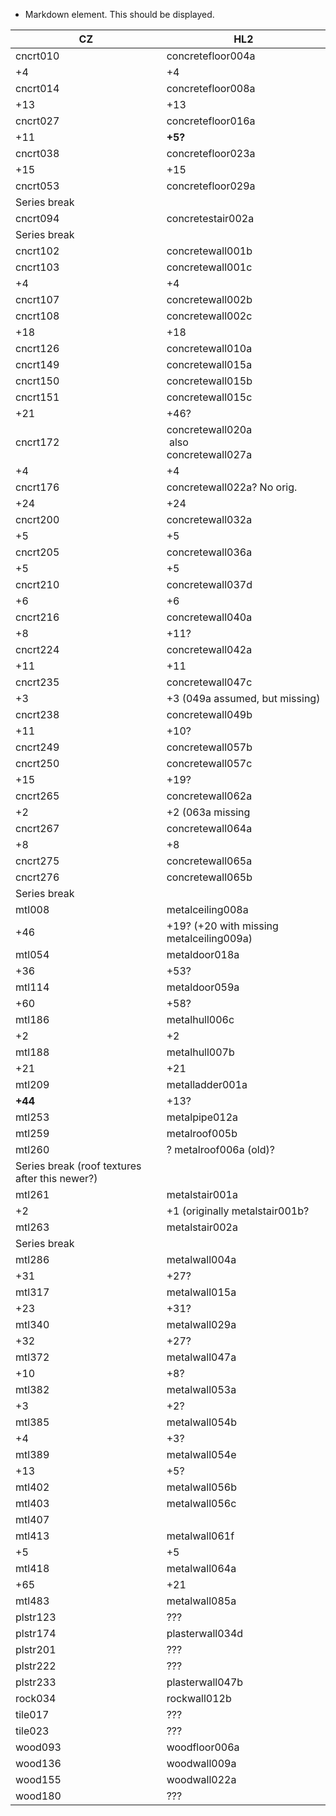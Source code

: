 
* Markdown element. This should be displayed. 

<table>
<thead>
<tr>
<th>CZ</th>
<th>HL2</th>
</tr>
</thead>
<tbody>
<tr>
<td>cncrt010  <br /> <img src="cncrt010_result.png" alt=""></td>
<td>concretefloor004a <br /> <img src="concretefloor004a.png" alt=""></td>
</tr>
<tr>
<td>+4</td>
<td>+4</td>
</tr>
<tr>
<td>cncrt014  <br /> <img src="cncrt014_result.png" alt=""></td>
<td>concretefloor008a <br /> <img src="concretefloor008a.png" alt=""></td>
</tr>
<tr>
<td>+13</td>
<td>+13</td>
</tr>
<tr>
<td>cncrt027 <br /> <img src="cncrt027_result.png" alt=""></td>
<td>concretefloor016a <br /> <img src="concretefloor016a.png" alt=""></td>
</tr>
<tr>
<td>+11</td>
<td><strong>+5?</strong></td>
</tr>
<tr>
<td>cncrt038 <br /> <img src="cncrt038_result.png" alt=""></td>
<td>concretefloor023a <br /> <img src="concretefloor023a.png" alt=""></td>
</tr>
<tr>
<td>+15</td>
<td>+15</td>
</tr>
<tr>
<td>cncrt053 <br /> <img src="cncrt053_result.png" alt=""></td>
<td>concretefloor029a <br /> <img src="concretefloor029a.png" alt=""></td>
</tr>
<tr>
<td>Series break</td>
<td></td>
</tr>
<tr>
<td>cncrt094 <br /> <img src="cncrt094_result.png" alt=""></td>
<td>concretestair002a <br /> <img src="concretestair002a.png" alt=""></td>
</tr>
<tr>
<td>Series break</td>
<td></td>
</tr>
<tr>
<td>cncrt102 <br /> <img src="cncrt102_result.png" alt=""></td>
<td>concretewall001b <br /> <img src="concretewall001b%201.png" alt=""></td>
</tr>
<tr>
<td>cncrt103 <br /> <img src="cncrt103_result.png" alt=""></td>
<td>concretewall001c <br /> <img src="concretewall001c.png" alt=""></td>
</tr>
<tr>
<td>+4</td>
<td>+4</td>
</tr>
<tr>
<td>cncrt107 <br /> <img src="cncrt107_result.png" alt=""></td>
<td>concretewall002b <br /> <img src="concretewall002b.png" alt=""></td>
</tr>
<tr>
<td>cncrt108 <br /> <img src="cncrt108_result.png" alt=""></td>
<td>concretewall002c <br /> <img src="concretewall002c.png" alt=""></td>
</tr>
<tr>
<td>+18</td>
<td>+18</td>
</tr>
<tr>
<td>cncrt126 <br /> <img src="cncrt126_result.png" alt=""></td>
<td>concretewall010a <br /> <img src="concretewall010a.png" alt=""></td>
</tr>
<tr>
<td>cncrt149 <br /> <img src="cncrt149_result.png" alt=""></td>
<td>concretewall015a <br /> <img src="concretewall015a.png" alt=""></td>
</tr>
<tr>
<td>cncrt150 <br /> <img src="cncrt150_result.png" alt=""></td>
<td>concretewall015b <br /> <img src="concretewall015b.png" alt=""></td>
</tr>
<tr>
<td>cncrt151 <br /> <img src="cncrt151_result.png" alt=""></td>
<td>concretewall015c <br /> <img src="concretewall015c.png" alt=""></td>
</tr>
<tr>
<td>+21</td>
<td>+46?</td>
</tr>
<tr>
<td>cncrt172 <br /> <img src="cncrt172_result.png" alt=""></td>
<td>concretewall020a <br /> <img src="dev_concretewall020a.png" alt=""> also <br> concretewall027a <br /> <img src="concretewall027a.png" alt=""></td>
</tr>
<tr>
<td>+4</td>
<td>+4</td>
</tr>
<tr>
<td>cncrt176 <br /> <img src="cncrt176_result.png" alt=""></td>
<td>concretewall022a? No orig.</td>
</tr>
<tr>
<td>+24</td>
<td>+24</td>
</tr>
<tr>
<td>cncrt200 <br /> <img src="cncrt200_result.png" alt=""></td>
<td>concretewall032a <br /> <img src="concretewall032a.png" alt=""></td>
</tr>
<tr>
<td>+5</td>
<td>+5</td>
</tr>
<tr>
<td>cncrt205 <br /> <img src="cncrt205_result.png" alt=""></td>
<td>concretewall036a <br /> <img src="concretewall036a.png" alt=""></td>
</tr>
<tr>
<td>+5</td>
<td>+5</td>
</tr>
<tr>
<td>cncrt210 <br /> <img src="cncrt210_result.png" alt=""></td>
<td>concretewall037d <br /> <img src="concretewall037d.png" alt=""></td>
</tr>
<tr>
<td>+6</td>
<td>+6</td>
</tr>
<tr>
<td>cncrt216 <br /> <img src="cncrt216_result.png" alt=""></td>
<td>concretewall040a <br /> <img src="concretewall040a.png" alt=""></td>
</tr>
<tr>
<td>+8</td>
<td>+11?</td>
</tr>
<tr>
<td>cncrt224 <br /> <img src="cncrt224_result.png" alt=""></td>
<td>concretewall042a <br /> <img src="concretewall042a.png" alt=""></td>
</tr>
<tr>
<td>+11</td>
<td>+11</td>
</tr>
<tr>
<td>cncrt235 <br /> <img src="cncrt235_result.png" alt=""></td>
<td>concretewall047c <br /> <img src="concretewall047c.png" alt=""></td>
</tr>
<tr>
<td>+3</td>
<td>+3 (049a assumed, but missing)</td>
</tr>
<tr>
<td>cncrt238 <br /> <img src="cncrt238_result.png" alt=""></td>
<td>concretewall049b <br /> <img src="concretewall049b.png" alt=""></td>
</tr>
<tr>
<td>+11</td>
<td>+10?</td>
</tr>
<tr>
<td>cncrt249 <br /> <img src="cncrt249_result.png" alt=""></td>
<td>concretewall057b <br /> <img src="concretewall057b.png" alt=""></td>
</tr>
<tr>
<td>cncrt250 <br /> <img src="cncrt250_result.png" alt=""></td>
<td>concretewall057c <br /> <img src="concretewall057c.png" alt=""></td>
</tr>
<tr>
<td>+15</td>
<td>+19?</td>
</tr>
<tr>
<td>cncrt265 <br /> <img src="cncrt265_result.png" alt=""></td>
<td>concretewall062a <br /> <img src="concretewall062a.png" alt=""></td>
</tr>
<tr>
<td>+2</td>
<td>+2 (063a missing</td>
</tr>
<tr>
<td>cncrt267 <br /> <img src="cncrt267_result.png" alt=""></td>
<td>concretewall064a <br /> <img src="concretewall064a.png" alt=""></td>
</tr>
<tr>
<td>+8</td>
<td>+8</td>
</tr>
<tr>
<td>cncrt275 <br /> <img src="cncrt275_result.png" alt=""></td>
<td>concretewall065a <br /> <img src="concretewall065a.png" alt=""></td>
</tr>
<tr>
<td>cncrt276 <br /> <img src="cncrt276_result.png" alt=""></td>
<td>concretewall065b <br /> <img src="concretewall065b.png" alt=""></td>
</tr>
<tr>
<td>Series break</td>
<td></td>
</tr>
<tr>
<td>mtl008 <br /> <img src="mtl008_result.png" alt=""></td>
<td>metalceiling008a <br /> <img src="metalceiling008a.png" alt=""></td>
</tr>
<tr>
<td>+46</td>
<td>+19? (+20 with missing metalceiling009a)</td>
</tr>
<tr>
<td>mtl054 <br /> <img src="mtl054_result.png" alt=""></td>
<td>metaldoor018a <br /> <img src="metaldoor018a.png" alt=""></td>
</tr>
<tr>
<td>+36</td>
<td>+53?</td>
</tr>
<tr>
<td>mtl114 <br /> <img src="mtl114_result.png" alt=""></td>
<td>metaldoor059a <br /> <img src="metaldoor059a.png" alt=""></td>
</tr>
<tr>
<td>+60</td>
<td>+58?</td>
</tr>
<tr>
<td>mtl186 <br /> <img src="mtl186_result.png" alt=""></td>
<td>metalhull006c <br /> <img src="metalhull006c.png" alt=""></td>
</tr>
<tr>
<td>+2</td>
<td>+2</td>
</tr>
<tr>
<td>mtl188 <br /> <img src="mtl188_result.png" alt=""></td>
<td>metalhull007b <br /> <img src="metalhull007b%201.png" alt=""></td>
</tr>
<tr>
<td>+21</td>
<td>+21</td>
</tr>
<tr>
<td>mtl209 <br /> <img src="mtl209_result.png" alt=""></td>
<td>metalladder001a <br /> <img src="metalladder001a.png" alt=""></td>
</tr>
<tr>
<td><strong>+44</strong></td>
<td>+13?</td>
</tr>
<tr>
<td>mtl253 <br /> <img src="mtl253_result.png" alt=""></td>
<td>metalpipe012a <br /> <img src="metalpipe012a.png" alt=""></td>
</tr>
<tr>
<td>mtl259 <br /> <img src="mtl259_result.png" alt=""></td>
<td>metalroof005b <br /> <img src="metalroof005b.png" alt=""></td>
</tr>
<tr>
<td>mtl260 <br /> <img src="mtl260_result.png" alt=""></td>
<td>? metalroof006a (old)?<br /> <img src="metalroof006a_height.png" alt=""></td>
</tr>
<tr>
<td>Series break (roof textures after this newer?)</td>
<td></td>
</tr>
<tr>
<td>mtl261 <br /> <img src="mtl261_result.png" alt=""></td>
<td>metalstair001a <br /> <img src="metalstair001a.png" alt=""></td>
</tr>
<tr>
<td>+2</td>
<td>+1 (originally metalstair001b?</td>
</tr>
<tr>
<td>mtl263 <br /> <img src="mtl263_result.png" alt=""></td>
<td>metalstair002a <br /> <img src="metalstair002a.png" alt=""></td>
</tr>
<tr>
<td>Series break</td>
<td></td>
</tr>
<tr>
<td>mtl286 <br /> <img src="mtl286_result.png" alt=""></td>
<td>metalwall004a <br /> <img src="metalwall004a.png" alt=""></td>
</tr>
<tr>
<td>+31</td>
<td>+27?</td>
</tr>
<tr>
<td>mtl317 <br /> <img src="mtl317_result.png" alt=""></td>
<td>metalwall015a <br /> <img src="metalwall015a.png" alt=""></td>
</tr>
<tr>
<td>+23</td>
<td>+31?</td>
</tr>
<tr>
<td>mtl340 <br /> <img src="mtl340_result.png" alt=""></td>
<td>metalwall029a <br /> <img src="metalwall029a%201.png" alt=""></td>
</tr>
<tr>
<td>+32</td>
<td>+27?</td>
</tr>
<tr>
<td>mtl372 <br /> <img src="mtl372_result.png" alt=""></td>
<td>metalwall047a <br /> <img src="metalwall047a.png" alt=""> </td>
</tr>
<tr>
<td>+10</td>
<td>+8?</td>
</tr>
<tr>
<td>mtl382 <br /> <img src="mtl382_result.png" alt=""></td>
<td>metalwall053a <br /> <img src="metalwall053a.png" alt=""></td>
</tr>
<tr>
<td>+3</td>
<td>+2?</td>
</tr>
<tr>
<td>mtl385 <br /> <img src="mtl385_result.png" alt=""></td>
<td>metalwall054b <br /> <img src="metalwall054b.png" alt=""></td>
</tr>
<tr>
<td>+4</td>
<td>+3?</td>
</tr>
<tr>
<td>mtl389 <br /> <img src="mtl389_result.png" alt=""></td>
<td>metalwall054e <br /> <img src="metalwall054e.png" alt=""></td>
</tr>
<tr>
<td>+13</td>
<td>+5?</td>
</tr>
<tr>
<td>mtl402 <br /> <img src="mtl402_result.png" alt=""></td>
<td>metalwall056b <br /> <img src="metalwall056b.png" alt=""></td>
</tr>
<tr>
<td>mtl403 <br /> <img src="mtl403_result.png" alt=""></td>
<td>metalwall056c <br /> <img src="metalwall056c.png" alt=""></td>
</tr>
<tr>
<td>mtl407 <br /> <img src="mtl407_result.png" alt=""></td>
<td></td>
</tr>
<tr>
<td>mtl413 <br /> <img src="mtl413_result%201.png" alt=""></td>
<td>metalwall061f <br /> <img src="metalwall061f.png" alt=""></td>
</tr>
<tr>
<td>+5</td>
<td>+5</td>
</tr>
<tr>
<td>mtl418 <br /> <img src="mtl418_result%201.png" alt=""></td>
<td>metalwall064a <br /> <img src="metalwall064a.png" alt=""></td>
</tr>
<tr>
<td>+65</td>
<td>+21</td>
</tr>
<tr>
<td>mtl483 <br /> <img src="mtl483_result.png" alt=""></td>
<td>metalwall085a <br /> <img src="metalwall085a.png" alt=""></td>
</tr>
<tr>
<td>plstr123 <br /> <img src="plstr123_result.png" alt=""></td>
<td>???</td>
</tr>
<tr>
<td>plstr174 <br /> <img src="plstr174_result%201.png" alt=""></td>
<td>plasterwall034d <br /> <img src="plasterwall034d.png" alt=""></td>
</tr>
<tr>
<td>plstr201 <br /> <img src="plstr201_result.png" alt=""></td>
<td>???</td>
</tr>
<tr>
<td>plstr222 <br /> <img src="plstr222_result.png" alt=""></td>
<td>???</td>
</tr>
<tr>
<td>plstr233 <br /> <img src="plstr233_result.png" alt=""></td>
<td>plasterwall047b <br /> <img src="plasterwall047b.png" alt=""></td>
</tr>
<tr>
<td>rock034 <br /> <img src="rock034_result.png" alt=""></td>
<td>rockwall012b <br /> <img src="rockwall012b.png" alt=""></td>
</tr>
<tr>
<td>tile017 <br /> <img src="tile017_result.png" alt=""></td>
<td>???</td>
</tr>
<tr>
<td>tile023 <br /> <img src="tile023_result.png" alt=""></td>
<td>???</td>
</tr>
<tr>
<td>wood093 <br /> <img src="wood093_result.png" alt=""></td>
<td>woodfloor006a <br /> <img src="woodfloor006a.png" alt=""></td>
</tr>
<tr>
<td>wood136 <br /> <img src="wood136_result.png" alt=""></td>
<td>woodwall009a <br /> <img src="woodwall009a.png" alt=""></td>
</tr>
<tr>
<td>wood155 <br /> <img src="wood155_result.png" alt=""></td>
<td>woodwall022a <br /> <img src="woodwall022a.png" alt=""></td>
</tr>
<tr>
<td>wood180 <br /> <img src="wood180_result.png" alt=""></td>
<td>???</td>
</tr>
</tbody>
</table>
